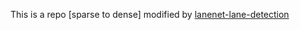 
This is a repo [sparse to dense] modified by [lanenet-lane-detection](https://github.com/MaybeShewill-CV/lanenet-lane-detection)


